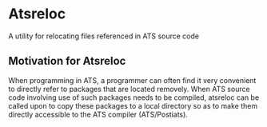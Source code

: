 # Atsreloc

A utility for relocating files referenced in ATS source code

## Motivation for Atsreloc

When programming in ATS, a programmer can often find it very
convenient to directly refer to packages that are located removely.
When ATS source code involving use of such packages needs to be
compiled, atsreloc can be called upon to copy these packages to a
local directory so as to make them directly accessible to the ATS
compiler (ATS/Postiats).






